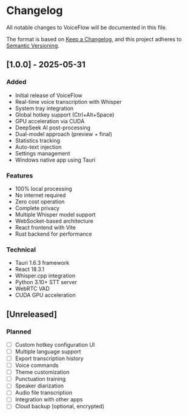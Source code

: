 # Changelog

All notable changes to VoiceFlow will be documented in this file.

The format is based on [Keep a Changelog](https://keepachangelog.com/en/1.0.0/),
and this project adheres to [Semantic Versioning](https://semver.org/spec/v2.0.0.html).

## [1.0.0] - 2025-05-31

### Added
- Initial release of VoiceFlow
- Real-time voice transcription with Whisper
- System tray integration
- Global hotkey support (Ctrl+Alt+Space)
- GPU acceleration via CUDA
- DeepSeek AI post-processing
- Dual-model approach (preview + final)
- Statistics tracking
- Auto-text injection
- Settings management
- Windows native app using Tauri

### Features
- 100% local processing
- No internet required
- Zero cost operation
- Complete privacy
- Multiple Whisper model support
- WebSocket-based architecture
- React frontend with Vite
- Rust backend for performance

### Technical
- Tauri 1.6.3 framework
- React 18.3.1
- Whisper.cpp integration
- Python 3.10+ STT server
- WebRTC VAD
- CUDA GPU acceleration

## [Unreleased]

### Planned
- [ ] Custom hotkey configuration UI
- [ ] Multiple language support
- [ ] Export transcription history
- [ ] Voice commands
- [ ] Theme customization
- [ ] Punctuation training
- [ ] Speaker diarization
- [ ] Audio file transcription
- [ ] Integration with other apps
- [ ] Cloud backup (optional, encrypted)